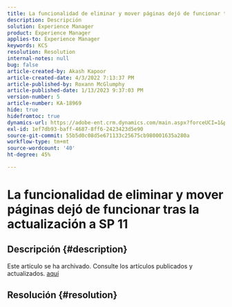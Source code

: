 ```yaml
---
title: La funcionalidad de eliminar y mover páginas dejó de funcionar tras la actualización a SP 11
description: Descripción
solution: Experience Manager
product: Experience Manager
applies-to: Experience Manager
keywords: KCS
resolution: Resolution
internal-notes: null
bug: false
article-created-by: Akash Kapoor
article-created-date: 4/3/2022 7:13:37 PM
article-published-by: Roxann McGlumphy
article-published-date: 1/13/2023 9:37:03 PM
version-number: 5
article-number: KA-18969
hide: true
hidefromtoc: true
dynamics-url: https://adobe-ent.crm.dynamics.com/main.aspx?forceUCI=1&pagetype=entityrecord&etn=knowledgearticle&id=bdedee26-82b3-ec11-983f-000d3a5d09d6
exl-id: 1ef7db93-baff-4687-8ff6-2423423d5e90
source-git-commit: 55b5d0c08d5e671133c25675cb980001635a280a
workflow-type: tm+mt
source-wordcount: '40'
ht-degree: 45%

---
```


# La funcionalidad de eliminar y mover páginas dejó de funcionar tras la actualización a SP 11

## Descripción {#description}

Este artículo se ha archivado. Consulte los artículos publicados y actualizados. [aquí](https://experienceleague.adobe.com/search.html?lang=es#sort=relevancy)

## Resolución {#resolution}
